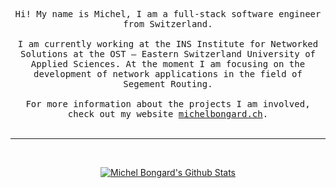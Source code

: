 <p align="center">
  <samp>
    Hi! My name is Michel, I am a full-stack software engineer from Switzerland.
    <br /><br />
    I am currently working at the INS Institute for Networked Solutions at the OST – Eastern Switzerland University of Applied Sciences.
    At the moment I am focusing on the development of network applications in the field of Segement Routing.
    <br /><br />
    For more information about the projects I am involved, check out my website <a href="https://www.michelbongard.ch/">michelbongard.ch</a>.
  </samp>
  <br /><br />
</p>

---

<br />
<p align="center">
  <a href="https://github.com/mbongard">
    <img alt="Michel Bongard's Github Stats" src="https://github-readme-stats.vercel.app/api?username=mbongard&show_icons=true&hide_border=true&count_private=true&theme=apprentice&hide=stars" />
  </a>
 </p>
